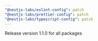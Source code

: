 ```yaml
---
"@nestjs-labs/eslint-config": patch
"@nestjs-labs/prettier-config": patch
"@nestjs-labs/typescript-config": patch
---
```


Release version 1.1.0 for all packages
